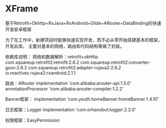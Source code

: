 # XFrame
基于Retrofit+Okhttp+RxJava+RxAndroid+Glide+ARouter+DataBinding的快速开发安卓框架

为了在工作中，新建项目时能够快速实现开发，而不必从零开始搭建基本的框架，开发此库。
主要对基本的网络，路由和代码结构等做了封装。

依赖库说明：
网络和数据解析：retrofit+okHttp
com.squareup.retrofit2:retrofit:2.6.2
com.squareup.retrofit2:converter-gson:2.6.2
com.squareup.retrofit2:adapter-rxjava2:2.6.2
io.reactivex.rxjava2:rxandroid:2.1.1

路由：ARouter
implementation 'com.alibaba:arouter-api:1.5.0'
annotationProcessor 'com.alibaba:arouter-compiler:1.2.2'

Banner框架：
implementation 'com.youth.homeBanner:homeBanner:1.4.10'

日志框架：Logger
implementation 'com.orhanobut:logger:2.2.0'

权限框架：EasyPermission

